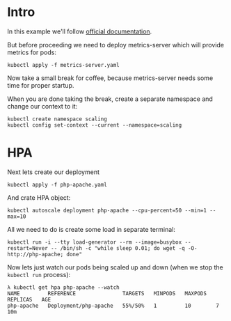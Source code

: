 # Intro

In this example we'll follow [official documentation](https://kubernetes.io/docs/tasks/run-application/horizontal-pod-autoscale-walkthrough/).

But before proceeding we need to deploy metrics-server which will provide metrics for pods:
```shell
kubectl apply -f metrics-server.yaml
```

Now take a small break for coffee, because metrics-server needs some time for proper startup. 

When you are done taking the break, create a separate namespace and change our context to it:
```shell
kubectl create namespace scaling
kubectl config set-context --current --namespace=scaling
```

# HPA

Next lets create our deployment

```shell
kubectl apply -f php-apache.yaml
```

And crate HPA object:
```shell
kubectl autoscale deployment php-apache --cpu-percent=50 --min=1 --max=10
```

All we need to do is create some load in separate terminal:
```shell
kubectl run -i --tty load-generator --rm --image=busybox --restart=Never -- /bin/sh -c "while sleep 0.01; do wget -q -O- http://php-apache; done"
```

Now lets just watch our pods being scaled up and down (when we stop the `kubectl run` process):
```shell
λ kubectl get hpa php-apache --watch
NAME         REFERENCE               TARGETS   MINPODS   MAXPODS   REPLICAS   AGE
php-apache   Deployment/php-apache   55%/50%   1         10        7          10m
```

